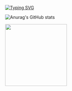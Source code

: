 [![Typing SVG](https://readme-typing-svg.herokuapp.com/?color=D92CAA&size=35&center=true&vCenter=true&width=1000&lines=Hi,+I'm+Sanaa+Ennaji;I'm+a+Full+Stack+Developer+:%29)](https://git.io/typing-svg)






![Anurag's GitHub stats](https://github-readme-stats.vercel.app/api?username=sanaa-ennaji&show_icons=true&theme=radical)

<a href="https://github.com/sanaa-ennaji/convoychat">
  <img height=200 align="center" src="https://github-readme-stats.vercel.app/api/top-langs?username=sanaa-ennaji&layout=compact&langs_count=8&card_width=320" />
</a>
